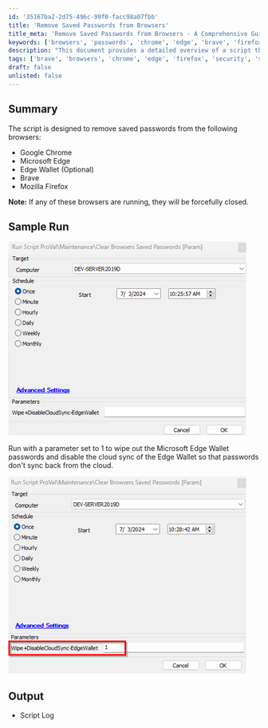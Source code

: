 ```yaml
---
id: '35167ba2-2d75-496c-99f0-facc98a07fbb'
title: 'Remove Saved Passwords from Browsers'
title_meta: 'Remove Saved Passwords from Browsers - A Comprehensive Guide'
keywords: ['browsers', 'passwords', 'chrome', 'edge', 'brave', 'firefox', 'security']
description: "This document provides a detailed overview of a script that removes saved passwords from various web browsers, including Google Chrome, Microsoft Edge, Brave, and Mozilla Firefox. It highlights the script's functionality, sample runs, and the importance of closing browsers before execution."
tags: ['brave', 'browsers', 'chrome', 'edge', 'firefox', 'security', 'setup']
draft: false
unlisted: false
---
```


## Summary

The script is designed to remove saved passwords from the following browsers:

- Google Chrome
- Microsoft Edge
- Edge Wallet (Optional)
- Brave
- Mozilla Firefox

**Note:** If any of these browsers are running, they will be forcefully closed.

## Sample Run

![Sample Run 1](../../../static/img/Clear-Browsers-Saved-Passwords/image_1.png)

Run with a parameter set to 1 to wipe out the Microsoft Edge Wallet passwords and disable the cloud sync of the Edge Wallet so that passwords don't sync back from the cloud.

![Sample Run 2](../../../static/img/Clear-Browsers-Saved-Passwords/image_2.png)

## Output

- Script Log

